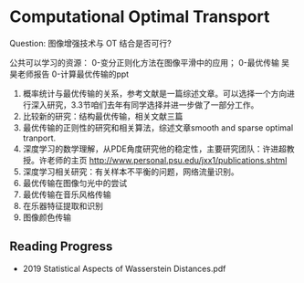 # Computational Optimal Transport

Question: 图像增强技术与 OT 结合是否可行?

公共可以学习的资源：
0-变分正则化方法在图像平滑中的应用；
0-最优传输 吴昊老师报告
0-计算最优传输的ppt

1. 概率统计与最优传输的关系，参考文献是一篇综述文章。可以选择一个方向进行深入研究，3.3节咱们去年有同学选择并进一步做了一部分工作。
2. 比较新的研究：结构最优传输，相关文献三篇
3. 最优传输的正则性的研究和相关算法，综述文章smooth and sparse optimal tranport. 
4. 深度学习的数学理解，从PDE角度研究他的稳定性，主要研究团队：许进超教授。许老师的主页
http://www.personal.psu.edu/jxx1/publications.shtml
5. 深度学习相关研究：有关样本不平衡的问题，网络流量识别。
6. 最优传输在图像匀光中的尝试
7. 最优传输在音乐风格传输
8. 在乐器特征提取和识别
9. 图像颜色传输

## Reading Progress
+ 2019 Statistical Aspects of Wasserstein Distances.pdf